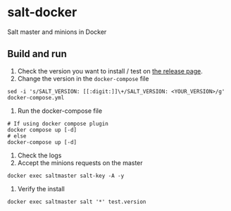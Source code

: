 # salt-docker
Salt master and minions in Docker

## Build and run
1. Check the version you want to install / test on [the release page](https://github.com/saltstack/salt/releases).
1. Change the version in the `docker-compose` file
```shell
sed -i 's/SALT_VERSION: [[:digit:]]\+/SALT_VERSION: <YOUR_VERSION>/g' docker-compose.yml
```
1. Run the docker-compose file
```shell
# If using docker compose plugin
docker compose up [-d]
# else
docker-compose up [-d]
```
1. Check the logs
1. Accept the minions requests on the master
```shell
docker exec saltmaster salt-key -A -y
```
1. Verify the install
```shell
docker exec saltmaster salt '*' test.version
```